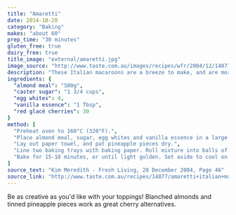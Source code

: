 ```yaml
---
title: "Amaretti"
date: 2014-10-20
category: "Baking"
makes: "about 60"
prep_time: "30 minutes"
gluten_free: true
dairy_free: true
title_image: "external/amaretti.jpg"
image_source: "http://www.taste.com.au/images/recipes/wfr/2004/12/14877_l.jpg"
description: "These Italian macaroons are a breeze to make, and are more filling than the average cookie."
ingredients: {
  "almond meal": "500g",
  "caster sugar": "1 3/4 cups",
  "egg whites": 4,
  "vanilla essence": "1 Tbsp",
  "red glacé cherries": 30
}
method: [
  "Preheat oven to 160°C (320°F).",
  "Place almond meal, sugar, egg whites and vanilla essence in a large bowl. Mix vigorously with a wooden spoon until well combined.",
  "Lay out paper towel, and pat pineapple pieces dry.",
  "Line two baking trays with baking paper. Roll mixture into balls of approximately 2 teaspoons. Place on trays, then press a topping into each.",
  "Bake for 15-18 minutes, or until light golden. Set aside to cool on trays for 10 minutes, before transferring to a wire rack to cool completely."
]
source_text: "Kim Meredith - Fresh Living, 20 December 2004, Page 46"
source_link: "http://www.taste.com.au/recipes/14877/amaretti+italian+macaroons"
---
```

Be as creative as you'd like with your toppings! Blanched almonds and tinned pineapple pieces work as great cherry alternatives.
